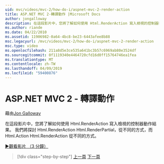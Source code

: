 ```yaml
---
uid: mvc/videos/mvc-2/how-do-i/aspnet-mvc-2-render-action
title: ASP.NET MVC 2-轉譯動作 |Microsoft Docs
author: jongalloway
description: 在這段影片中，您將了解如何使用 Html.RenderAction 寫入檢視的控制器動作結果。 我們將探討如何 Html.RenderAction 不同 fr...
ms.author: riande
ms.date: 04/22/2010
ms.assetid: 11906982-0a64-4bc8-be23-6443afee8b88
msc.legacyurl: /mvc/videos/mvc-2/how-do-i/aspnet-mvc-2-render-action
msc.type: video
ms.openlocfilehash: 211a8d5e3ce535a641bc3b57c6969ab80e3524df
ms.sourcegitcommit: 0f1119340e4464720cfd16d0ff15764746ea1fea
ms.translationtype: MT
ms.contentlocale: zh-TW
ms.lasthandoff: 04/09/2019
ms.locfileid: "59400876"
---
```

# <a name="aspnet-mvc-2---render-action"></a>ASP.NET MVC 2 - 轉譯動作

藉由[Jon Galloway](https://github.com/jongalloway)

在這段影片中，您將了解如何使用 Html.RenderAction 寫入檢視的控制器動作結果。 我們將探討 Html.RenderAction Html.RenderPartial，從不同的方式，而 Html.Action Html.RenderAction 從不同的方式。

[&#9654;觀看影片 （3 分鐘）](https://channel9.msdn.com/Blogs/ASP-NET-Site-Videos/aspnet-mvc-2-render-action)

> [!div class="step-by-step"]
> [上一頁](aspnet-mvc-2-areas.md)
> [下一頁](5-minute-introduction-to-aspnet-mvc.md)
